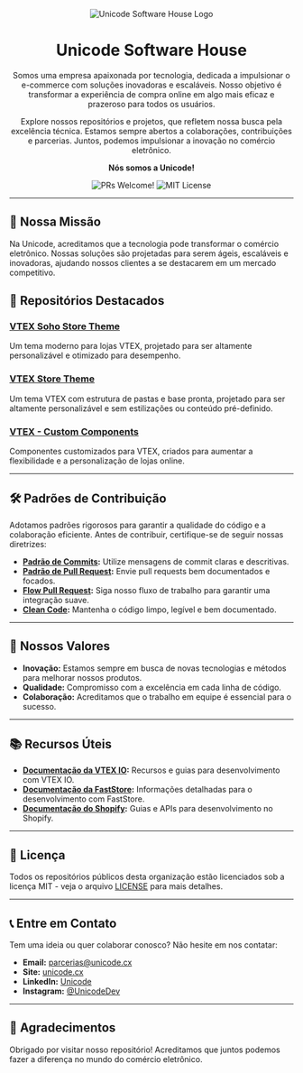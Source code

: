 <p align="center">
  <img src="https://avatars.githubusercontent.com/u/68667121?s=400&u=27e7e3be1258712357abad5be29af0cecd743015&v=4" alt="Unicode Software House Logo">
  <br />
  <h1 align="center">Unicode Software House</h1>
</p>

<p align="center">
  Somos uma empresa apaixonada por tecnologia, dedicada a impulsionar o e-commerce com soluções inovadoras e escaláveis. Nosso objetivo é transformar a experiência de compra online em algo mais eficaz e prazeroso para todos os usuários.
</p>

<p align="center">
  Explore nossos repositórios e projetos, que refletem nossa busca pela excelência técnica. Estamos sempre abertos a colaborações, contribuições e parcerias. Juntos, podemos impulsionar a inovação no comércio eletrônico.
</p>

<p align="center">
  <strong>Nós somos a Unicode!</strong>
</p>

<div align="center">
  <img src="https://img.shields.io/static/v1?label=PRs&message=Welcome&style=flat-square&color=0090FF&labelColor=000000" alt="PRs Welcome!" />
  <img src="https://img.shields.io/badge/License-MIT-blue.svg" alt="MIT License" />
</div>

---

## 🚀 Nossa Missão

Na Unicode, acreditamos que a tecnologia pode transformar o comércio eletrônico. Nossas soluções são projetadas para serem ágeis, escaláveis e inovadoras, ajudando nossos clientes a se destacarem em um mercado competitivo.

## 📁 Repositórios Destacados

### [VTEX Soho Store Theme](https://github.com/UnicodeDevs/vtex.soho-store-theme)
Um tema moderno para lojas VTEX, projetado para ser altamente personalizável e otimizado para desempenho.

### [VTEX Store Theme](https://github.com/UnicodeDevs/vtex.store-theme)
Um tema VTEX com estrutura de pastas e base pronta, projetado para ser altamente personalizável e sem estilizações ou conteúdo pré-definido.

### [VTEX - Custom Components](https://github.com/UnicodeDevs/vtex.custom-components)
Componentes customizados para VTEX, criados para aumentar a flexibilidade e a personalização de lojas online.

---

## 🛠️ Padrões de Contribuição

Adotamos padrões rigorosos para garantir a qualidade do código e a colaboração eficiente. Antes de contribuir, certifique-se de seguir nossas diretrizes:

- **[Padrão de Commits](https://github.com/UnicodeDevs/profile/commits/index.md):** Utilize mensagens de commit claras e descritivas.
- **[Padrão de Pull Request](https://github.com/UnicodeDevs/profile/pullrequest/index.md):** Envie pull requests bem documentados e focados.
- **[Flow Pull Request](https://github.com/UnicodeDevs/profile/flowpr/index.md):** Siga nosso fluxo de trabalho para garantir uma integração suave.
- **[Clean Code](https://github.com/UnicodeDevs/profile/cleancode/index.md):** Mantenha o código limpo, legível e bem documentado.

---

## 🌟 Nossos Valores

- **Inovação:** Estamos sempre em busca de novas tecnologias e métodos para melhorar nossos produtos.
- **Qualidade:** Compromisso com a excelência em cada linha de código.
- **Colaboração:** Acreditamos que o trabalho em equipe é essencial para o sucesso.

---

## 📚 Recursos Úteis

- **[Documentação da VTEX IO](https://developers.vtex.com):** Recursos e guias para desenvolvimento com VTEX IO.
- **[Documentação da FastStore](https://www.faststore.dev):** Informações detalhadas para o desenvolvimento com FastStore.
- **[Documentação do Shopify](https://shopify.dev/):** Guias e APIs para desenvolvimento no Shopify.

---

## 📝 Licença

Todos os repositórios públicos desta organização estão licenciados sob a licença MIT - veja o arquivo [LICENSE](LICENSE) para mais detalhes.

---

## 📞 Entre em Contato

Tem uma ideia ou quer colaborar conosco? Não hesite em nos contatar:

- **Email:** parcerias@unicode.cx
- **Site:** [unicode.cx](https://unicode.cx)
- **LinkedIn:** [Unicode](https://www.linkedin.com/company/unicode-software-house/)
- **Instagram:** [@UnicodeDev](https://www.instagram.com/unicodehouse/)

---

## 🎉 Agradecimentos

Obrigado por visitar nosso repositório! Acreditamos que juntos podemos fazer a diferença no mundo do comércio eletrônico.
